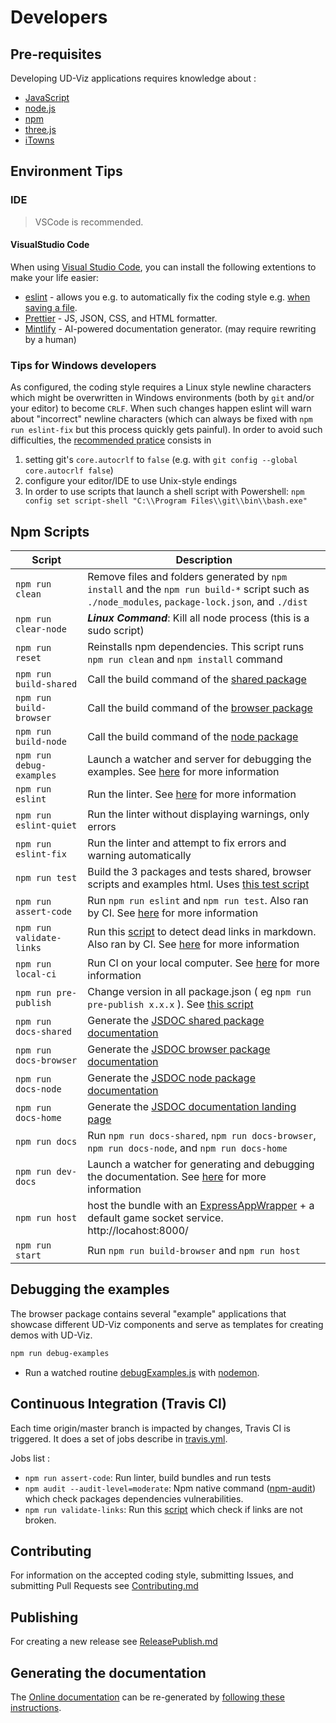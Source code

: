 # Developers

## Pre-requisites

Developing UD-Viz applications requires knowledge about :

- [JavaScript](https://developer.mozilla.org/en-US/docs/Web/javascript)
- [node.js](https://en.wikipedia.org/wiki/Node.js)
- [npm](https://en.wikipedia.org/wiki/Npm_(software))
- [three.js](https://threejs.org/)
- [iTowns](http://www.itowns-project.org)

## Environment Tips

### IDE

> VSCode is recommended.

#### VisualStudio Code

When using [Visual Studio Code](https://code.visualstudio.com/), you can install the following extentions to make your life easier:

- [eslint](https://www.digitalocean.com/community/tutorials/linting-and-formatting-with-eslint-in-vs-code) - allows you e.g. to automatically fix the coding style e.g. [when saving a file](https://www.digitalocean.com/community/tutorials/linting-and-formatting-with-eslint-in-vs-code).
- [Prettier](https://prettier.io/) - JS, JSON, CSS, and HTML formatter.
- [Mintlify](https://marketplace.visualstudio.com/items?itemName=mintlify.document) - AI-powered documentation generator. (may require rewriting by a human)

### Tips for Windows developers

As configured, the coding style requires a Linux style newline characters which might be overwritten in Windows environments
(both by `git` and/or your editor) to become `CRLF`. When such changes happen eslint will warn about "incorrect" newline characters
(which can always be fixed with `npm run eslint-fix` but this process quickly gets painful).
In order to avoid such difficulties, the [recommended pratice](https://stackoverflow.com/questions/1967370/git-replacing-lf-with-crlf)
consists in

1. setting git's `core.autocrlf` to `false` (e.g. with `git config --global core.autocrlf false`)
2. configure your editor/IDE to use Unix-style endings
3. In order to use scripts that launch a shell script with Powershell: `npm config set script-shell "C:\\Program Files\\git\\bin\\bash.exe"`

## Npm Scripts

| Script                   | Description                                                                                                                                                                                                                                                           |
| ------------------------ | --------------------------------------------------------------------------------------------------------------------------------------------------------------------------------------------------------------------------------------------------------------------- |
| `npm run clean`          | Remove files and folders generated by `npm install` and the `npm run build-*` script such as `./node_modules`, `package-lock.json`, and `./dist`                                                                                                                      |
| `npm run clear-node`     | ***Linux Command***: Kill all node process (this is a sudo script)                                                                                                                 |
| `npm run reset`          | Reinstalls npm dependencies. This script runs `npm run clean` and `npm install` command                                                                                                                                                                               |
| `npm run build-shared`   | Call the build command of the [shared package](../../../packages/shared/Readme.md#npm-scripts)                                                                                                                                                                             |
| `npm run build-browser`  | Call the build command of the [browser package](../../../packages/browser/Readme.md#npm-scripts)                                                                                                                                                                           |
| `npm run build-node`     | Call the build command of the [node package](../../../packages/node/Readme.md#npm-scripts)                                                                                                                                                                                 |
| `npm run debug-examples` | Launch a watcher and server for debugging the examples. See [here](#debugging-the-examples) for more information                                                                                                                                                      |
| `npm run eslint`         | Run the linter. See [here](./Contributing.md#coding-style-linter) for more information                                                                                                                                                                                                 |
| `npm run eslint-quiet`   | Run the linter without displaying warnings, only errors                                                                                                                                                                                                               |
| `npm run eslint-fix`     | Run the linter and attempt to fix errors and warning automatically                                                                                                                                                                                                    |
| `npm run test`           | Build the 3 packages and tests shared, browser scripts and examples html. Uses [this test script](../../../bin/test.js)                                                                                                                                                      |
| `npm run assert-code`    | Run `npm run eslint` and `npm run test`. Also ran by CI. See [here](#continuous-integration-travis-ci) for more information                                                                                                                                           |
| `npm run validate-links`    | Run this [script](../../../bin/remarkValidateLinks.js) to detect dead links in markdown. Also ran by CI. See [here](#continuous-integration-travis-ci) for more information                                                                                                                                        |
| `npm run local-ci`    | Run CI on your local computer. See [here](#continuous-integration-travis-ci) for more information                                                                                                                                        |
| `npm run pre-publish`    | Change version in all package.json ( eg `npm run pre-publish x.x.x` ). See [this script](../../../bin//prePublish.js)                                                                                                                                                         |
| `npm run docs-shared`    | Generate the [JSDOC shared package documentation](../../jsdocConfig/jsdoc.shared.json)                                                                                                                                                                               |
| `npm run docs-browser`   | Generate the [JSDOC browser package documentation](../../jsdocConfig/jsdoc.browser.json)                                                                                                                                                                             |
| `npm run docs-node`      | Generate the [JSDOC node package documentation](../../jsdocConfig/jsdoc.node.json)                                                                                                                                                                                   |
| `npm run docs-home`      | Generate the [JSDOC documentation landing page](../../jsdocConfig/jsdoc.home.json)                                                                                                                                                                                   |
| `npm run docs`           | Run `npm run docs-shared`, `npm run docs-browser`, `npm run docs-node`, and `npm run docs-home`                                                                                                                                                                       |
| `npm run dev-docs`       | Launch a watcher for generating and debugging the documentation. See [here](../../Readme.md) for more information                                                                                                                                                    |
| `npm run host`           | host the bundle with an [ExpressAppWrapper](../../../bin/host.js) + a default game socket service. <br>http://locahost:8000/                                                                                                                                                                                    |
| `npm run start`          | Run `npm run build-browser` and `npm run host`                                                                                                                                                                                                                        |

## Debugging the examples

The browser package contains several "example" applications that showcase different UD-Viz components and serve as templates for creating demos with UD-Viz.

```bash
npm run debug-examples
```

- Run a watched routine [debugExamples.js](../../../bin/debugExamples.js) with [nodemon](https://www.npmjs.com/package/nodemon).

## Continuous Integration (Travis CI)

Each time origin/master branch is impacted by changes, Travis CI is triggered. It does a set of jobs describe in [travis.yml](../../../.travis.yml).

Jobs list :

- `npm run assert-code`: Run linter, build bundles and run tests
- `npm audit --audit-level=moderate`: Npm native command ([npm-audit](https://docs.npmjs.com/cli/v6/commands/npm-audit)) which check packages dependencies vulnerabilities.
- `npm run validate-links`: Run this [script](../../../bin/remarkValidateLinks.js) which check if links are not broken.

## Contributing

For information on the accepted coding style, submitting Issues, and submitting Pull Requests see [Contributing.md](./Contributing.md)

## Publishing

For creating a new release see [ReleasePublish.md](./ReleasePublish.md)

## Generating the documentation

The [Online documentation](https://vcityteam.github.io/UD-Viz/html/index.html)
can be re-generated by [following these instructions](../../Readme.md).
